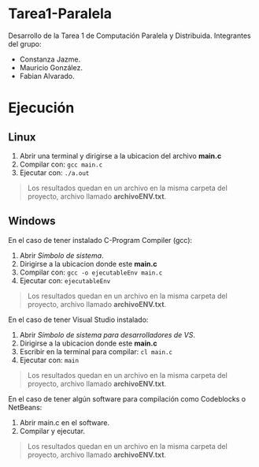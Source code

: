 # Tarea1-Paralela

Desarrollo de la Tarea 1 de Computación Paralela y Distribuida.
Integrantes del grupo:
 - Constanza Jazme.
 - Mauricio González.
 - Fabian Alvarado.

# Ejecución

## Linux

 1. Abrir una terminal y dirigirse a la ubicacion del archivo **main.c**
 2. Compilar con: `gcc main.c`
 3. Ejecutar con: `./a.out`
> Los resultados quedan en un archivo en la misma carpeta del
>                      proyecto,    archivo llamado **archivoENV.txt**.

## Windows

En el caso de tener instalado C-Program Compiler (gcc):
 1. Abrir *Simbolo de sistema*.
 2. Dirigirse a la ubicacion donde este **main.c** 
 3. Compilar con: `gcc -o ejecutableEnv main.c`
 4. Ejecutar con: `ejecutableEnv`
> Los resultados quedan en un archivo en la misma carpeta del
>                      proyecto,    archivo llamado **archivoENV.txt**.

En el caso de tener Visual Studio instalado:
 1. Abrir *Símbolo de sistema para desarrolladores de VS*. 
 2. Dirigirse a la ubicacion donde este **main.c** 
 3. Escribir en la terminal para compilar: `cl main.c`
 4. Ejecutar con: `main`
> Los resultados quedan en un archivo en la misma carpeta del
>                      proyecto,    archivo llamado **archivoENV.txt**.

En el caso de tener algún software para compilación como Codeblocks o NetBeans:
 1. Abrir main.c en el software.
 2. Compilar y ejecutar.
> Los resultados quedan en un archivo en la misma carpeta del
>                      proyecto,    archivo llamado **archivoENV.txt**.
